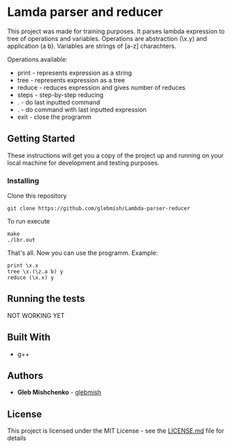 # Lamda parser and reducer

This project was made for training purposes. It parses lambda expression to tree of operations and variables.
Operations are abstraction (\x.y) and application (a b). Variables are strings of [a-z] charachters. 

Operations available:
* print - represents expression as a string
* tree - represents expression as a tree
* reduce - reduces expression and gives number of reduces
* steps - step-by-step reducing
* . - do last inputted command
* <command> . - do command with last inputted expression
* exit - close the programm


## Getting Started

These instructions will get you a copy of the project up and running on your local machine for development and testing purposes.

### Installing

Clone this repository
```
git clone https://github.com/glebmish/Lambda-parser-reducer

```

To run execute
```
make
./lbr.out
```

That's all. Now you can use the programm.
Example:
```
print \x.x
tree \x.(\z.a b) y
reduce (\x.x) y
```

## Running the tests
NOT WORKING YET

## Built With

* g++

## Authors

* **Gleb Mishchenko** - [glebmish](https://github.com/glebmish/)

## License

This project is licensed under the MIT License - see the [LICENSE.md](LICENSE.md) file for details
